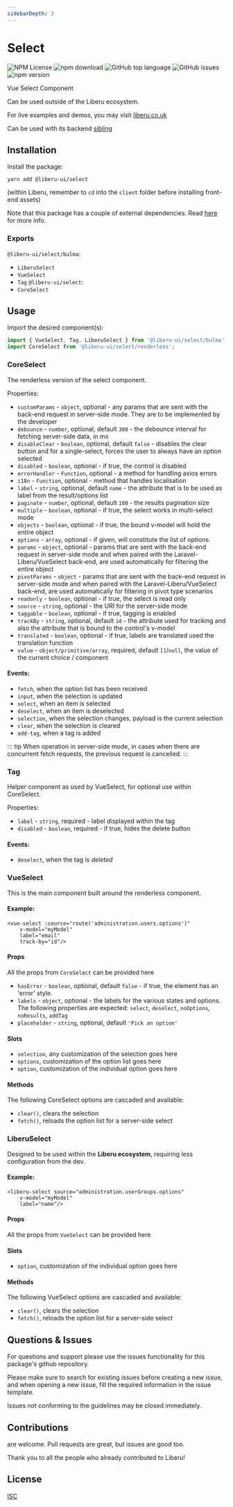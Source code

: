 ```yaml
---
sidebarDepth: 3
---
```


# Select

![NPM License](https://img.shields.io/npm/l/@liberu-ui/select.svg)
![npm download](https://img.shields.io/npm/dm/@liberu-ui/select.svg)
![GitHub top language](https://img.shields.io/github/languages/top/liberu-ui/select.svg)
![GitHub issues](https://img.shields.io/github/issues/liberu-ui/select.svg)
![npm version](https://img.shields.io/npm/v/@liberu-ui/select.svg)

Vue Select Component

Can be used outside of the Liberu ecosystem.

For live examples and demos, you may visit [liberu.co.uk](https://www.liberu.co.uk)

Can be used with its backend [sibling](https://github.com/laravel-liberu/Select)

## Installation

Install the package:
```
yarn add @liberu-ui/select
```

(within Liberu, remember to `cd` into the `client` folder before installing front-end assets)

Note that this package has a couple of external dependencies. 
Read [here](https://docs.liberu.co.uk/frontend/#other-dependencies) for more info.

### Exports

`@liberu-ui/select/bulma`:
- `LiberuSelect`
- `VueSelect`
- `Tag`
`@liberu-ui/select`:
- `CoreSelect`

## Usage

Import the desired component(s):
```js
import { VueSelect, Tag, LiberuSelect } from '@liberu-ui/select/bulma';
import CoreSelect from '@liberu-ui/select/renderless';
```

### CoreSelect

The renderless version of the select component.

Properties:
- `customParams` - `object`, optional - any params that are sent with the back-end request in server-side mode. They are to be implemented by the developer
- `debounce` - `number`, optional, default `300` - the debounce interval for fetching server-side data, in ms
- `disableClear` - `boolean`, optional, default `false` - disables the clear button and for a single-select, forces the user
to always have an option selected
- `disabled` - `boolean`, optional - if true, the control is disabled
- `errorHandler` - `Function`, optional - a method for handling axios errors
- `i18n` - `Function`, optional - method that handles localisation
- `label` - `string`, optional, default `name` - the attribute that is to be used as label from the result/options list
- `paginate` - `number`, optional, default `100` - the results pagination size
- `multiple` - `boolean`, optional - if true, the select works in multi-select mode
- `objects` - `boolean`, optional - if true, the bound v-model will hold the entire object 
- `options` - `array`, optional - if given, will constitute the list of options 
- `params` - `object`, optional - params that are sent with the back-end request in server-side mode and when paired with the Laravel-Liberu/VueSelect back-end, are used automatically for filtering the entire object 
- `pivotParams` - `object` - params that are sent with the back-end request in server-side mode and 
when paired with the Laravel-Liberu/VueSelect back-end, are used automatically for filtering in pivot type scenarios
- `readonly` - `boolean`, optional - if true, the select is read only
- `source` - `string`, optional - the URI for the server-side mode 
- `taggable` - `boolean`, optional - if true, tagging is enabled
- `trackBy` - `string`, optional, default `id` - the attribute used for tracking and also the attribute that is bound to the 
control's v-model
- `translated` - `boolean`, optional - if true, labels are translated used the translation function
- `value` - `object/primitive/array`, required, default `[]`/`null`, the value of the current choice / component

#### Events:
- `fetch`, when the option list has been received
- `input`, when the selection is updated
- `select`, when an item is selected
- `deselect`, when an item is deselected
- `selection`, when the selection changes, payload is the current selection
- `clear`, when the selection is cleared
- `add-tag`, when a tag is added

::: tip
When operation in server-side mode, in cases when there are concurrent fetch requests, the previous
request is cancelled.
:::

### Tag

Helper component as used by VueSelect, for optional use within CoreSelect.

Properties:
 - `label` - `string`, required - label displayed within the tag
 - `disabled` - `boolean`, required - if true, hides the delete _button_

#### Events:
- `deselect`, when the tag is _deleted_

### VueSelect

This is the main component built around the renderless component.

#### Example:
```vue
<vue-select :source="route('administration.users.options')"
    v-model="myModel"
    label="email"
    track-by="id"/>
```

#### Props

All the props from `CoreSelect` can be provided here

- `hasError` - `boolean`, optional, default `false` - if true, the element has an 'error' style.
- `labels` - `object`, optional - the labels for the various states and options. 
    The following  properties are expected: `select`, `deselect`, `noOptions`, `noResults`, `addTag`
- `placeholder` - `string`, optional, default `'Pick an option'`

#### Slots
- `selection`, any customization of the selection goes here
- `options`, customization of the option list goes here
- `option`, customization of the individual option goes here

#### Methods
The following CoreSelect options are cascaded and available:
- `clear()`, clears the selection
- `fetch()`, reloads the option list for a server-side select

### LiberuSelect

Designed to be used within the **Liberu ecosystem**, requiring less configuration from the dev. 


#### Example:
```vue
<liberu-select source="administration.userGroups.options"
    v-model="myModel"
    label="name"/>
```

#### Props

All the props from `VueSelect` can be provided here

#### Slots
- `option`, customization of the individual option goes here

#### Methods
The following VueSelect options are cascaded and available:
- `clear()`, clears the selection
- `fetch()`, reloads the option list for a server-side select

## Questions & Issues

For questions and support please use the issues functionality
for this package's github repository.

Please make sure to search for existing issues before creating a new issue,
and when opening a new issue, fill the required information in the issue template.

Issues not conforming to the guidelines may be closed immediately.

## Contributions

are welcome. Pull requests are great, but issues are good too.

Thank you to all the people who already contributed to Liberu!

## License

[ISC](https://opliberuurce.org/licenses/ISC)
